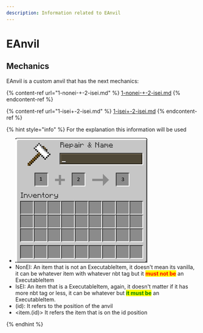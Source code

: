 ```yaml
---
description: Information related to EAnvil
---
```


# EAnvil

## Mechanics

EAnvil is a custom anvil that has the next mechanics:

{% content-ref url="1-nonei-+-2-isei.md" %}
[1-nonei-+-2-isei.md](1-nonei-+-2-isei.md)
{% endcontent-ref %}

{% content-ref url="1-isei+-2-isei.md" %}
[1-isei+-2-isei.md](1-isei+-2-isei.md)
{% endcontent-ref %}

{% hint style="info" %}
For the explanation this information will be used

* ![](<../../../.gitbook/assets/image (1) (1) (1) (1) (1).png>)
* NonEI: An item that is not an ExecutableItem, it doesn't mean its vanilla, it can be whatever item with whatever nbt tag but it <mark style="color:red;">**must not be**</mark> an ExecutableItem
* IsEI: An item that is a ExecutableItem, again, it doesn't matter if it has more nbt tag or less, it can be whatever but <mark style="color:green;">**it must be**</mark> an ExecutableItem.
* (id): It refers to the position of the anvil
* \<item.(id)> It refers the item that is on the id position


{% endhint %}
